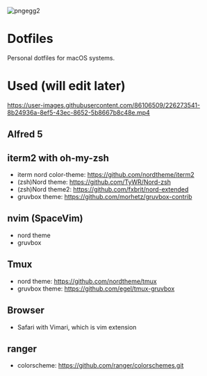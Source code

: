 ![pngegg2](https://user-images.githubusercontent.com/86106509/226273477-ae5e4471-40b8-4fff-8e0d-194eddd5de5b.png)

# Dotfiles
Personal dotfiles for macOS systems. 

# Used (will edit later)
https://user-images.githubusercontent.com/86106509/226273541-8b24936a-8ef5-43ec-8652-5b8667b8c48e.mp4
## Alfred 5
## iterm2 with oh-my-zsh
- iterm nord color-theme: https://github.com/nordtheme/iterm2
- (zsh)Nord theme: https://github.com/TyWR/Nord-zsh
- (zsh)Nord theme2: https://github.com/fxbrit/nord-extended
- gruvbox theme: https://github.com/morhetz/gruvbox-contrib
## nvim (SpaceVim)
- nord theme
- gruvbox
## Tmux
- nord theme: https://github.com/nordtheme/tmux
- gruvbox theme: https://github.com/egel/tmux-gruvbox
## Browser
- Safari with Vimari, which is vim extension
## ranger
- colorscheme: https://github.com/ranger/colorschemes.git
